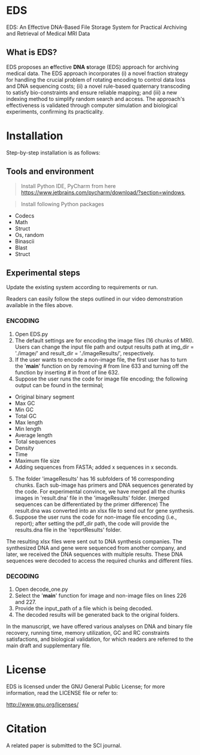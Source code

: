 # EDS

EDS: An Effective DNA-Based File Storage System for Practical Archiving and Retrieval of Medical MRI Data

## What is EDS?

EDS proposes an **e**ffective **DNA** **s**torage (EDS) approach for archiving medical data. The EDS approach incorporates (i) a novel fraction strategy for handling the crucial problem of rotating encoding to control data loss and DNA sequencing costs; (ii) a novel rule-based quaternary transcoding to satisfy bio-constraints and ensure reliable mapping; and (iii) a new indexing method to simplify random search and access. The approach's effectiveness is validated through computer simulation and biological experiments, confirming its practicality. 


# Installation 

Step-by-step installation is as follows: 

## Tools and environment 

> Install Python IDE, PyCharm from here https://www.jetbrains.com/pycharm/download/?section=windows,

> Install following Python packages

- Codecs
- Math
- Struct
- Os, random
- Binascii
- Blast
- Struct


## Experimental steps 

Update the existing system according to requirements or run.

Readers can easily follow the steps outlined in our video demonstration available in the files above.

### ENCODING 
1.	Open EDS.py
2.	The default settings are for encoding the image files (16 chunks of MRI). Users can change the input file path and output results path at img_dir = './image/' and result_dir = './imageResults/', respectively. 
3.	If the user wants to encode a non-image file, the first user has to turn the '__main__' function on by removing # from line 633 and turning off the function by inserting # in front of line 632. 
4.	Suppose the user runs the code for image file encoding; the following output can be found in the terminal;

   - Original binary segment 
   - Max GC 
   - Min GC 
   - Total GC
   - Max length 
   - Min length 
   - Average length 
   - Total sequences
   - Density 
   - Time
   - Maximum file size
   - Adding sequences from FASTA; added x sequences in x seconds.

5.	The folder 'imageResults' has 16 subfolders of 16 corresponding chunks. Each sub-image has primers and DNA sequences generated by the code. For experimental convince, we have merged all the chunks images in 'result.dna' file in the 'imageResults' folder. (merged sequences can be differentiated by the primer difference) The result.dna was converted into an xlsx file to send out for gene synthesis. 
6.	Suppose the user runs the code for non-image file encoding (i.e., report); after setting the pdf_dir path, the code will provide the results.dna file in the 'reportResults' folder.  


The resulting xlsx files were sent out to DNA synthesis companies. The synthesized DNA and gene were sequenced from another company, and later, we received the DNA sequences with multiple results. These DNA sequences were decoded to access the required chunks and different files.  

### DECODING

1.	Open decode_one.py
2.	Select the '__main__' function for image and non-image files on lines 226 and 227. 
3.	Provide the input_path of a file which is being decoded. 
4.	The decoded results will be generated back to the original folders.


In the manuscript, we have offered various analyses on DNA and binary file recovery, running time, memory utilization, GC and RC constraints satisfactions, and biological validation, for which readers are referred to the main draft and supplementary file.



# License

EDS is licensed under the GNU General Public License; for more information, read the LICENSE file or refer to:

http://www.gnu.org/licenses/

# Citation

A related paper is submitted to the SCI journal. 
